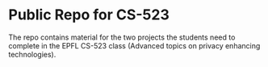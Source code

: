 Public Repo for CS-523
======================

The repo contains material for the two projects the students need to complete in the EPFL CS-523 class (Advanced topics on privacy enhancing technologies).
